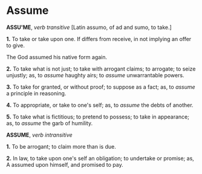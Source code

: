 # Assume

**ASSU'ME**, _verb transitive_ \[Latin assumo, of ad and sumo, to take.\]

**1.** To take or take upon one. If differs from receive, in not implying an offer to give.

The God assumed his native form again.

**2.** To take what is not just; to take with arrogant claims; to arrogate; to seize unjustly; as, to _assume_ haughty airs; to _assume_ unwarrantable powers.

**3.** To take for granted, or without proof; to suppose as a fact; as, to _assume_ a principle in reasoning.

**4.** To appropriate, or take to one's self; as, to _assume_ the debts of another.

**5.** To take what is fictitious; to pretend to possess; to take in appearance; as, to _assume_ the garb of humility.

**ASSUME**, _verb intransitive_

**1.** To be arrogant; to claim more than is due.

**2.** In law, to take upon one's self an obligation; to undertake or promise; as, A assumed upon himself, and promised to pay.